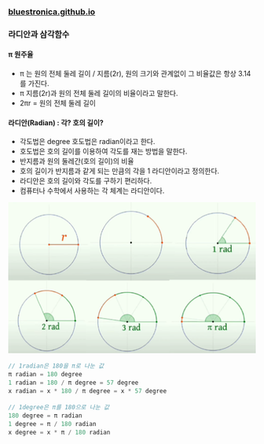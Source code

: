 ### [bluestronica.github.io](https://bluestronica.github.io/)

### 라디안과 삼각함수



#### π 원주율 
- π 는 원의 전체 둘레 길이 / 지름(2r), 원의 크기와 관계없이 그 비율값은 항상 3.14를 가진다.
- π 지름(2r)과 원의 전체 둘레 길이의 비율이라고 말한다.
- 2πr = 원의 전체 둘레 길이


#### 라디안(Radian) : 각? 호의 길이?
- 각도법은 degree 호도법은 radian이라고 한다.
- 호도법은 호의 길이를 이용하여 각도를 재는 방법을 말한다.
- 반지름과 원의 둘레간(호의 길이)의 비율 
- 호의 길이가 반지름과 같게 되는 만큼의 각을 1 라디안이라고 정의한다.
- 라디안은 호의 길이와 각도를 구하기 편리하다.
- 컴퓨터나 수학에서 사용하는 각 체계는 라디안이다.

![img](Img/radian.png)

```C++
// 1radian은 180을 π로 나눈 값
π radian = 180 degree
1 radian = 180 / π degree = 57 degree
x radian = x * 180 / π degree = x * 57 degree

// 1degree은 π를 180으로 나눈 값
180 degree = π radian
1 degree = π / 180 radian
x degree = x * π / 180 radian
```




